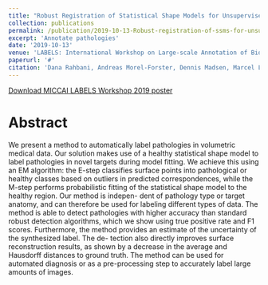```yaml
---
title: "Robust Registration of Statistical Shape Models for Unsupervised Pathology Annotation"
collection: publications
permalink: /publication/2019-10-13-Robust-registration-of-ssms-for-unsupervised-pathology-annotation
excerpt: 'Annotate pathologies'
date: '2019-10-13'
venue: 'LABELS: International Workshop on Large-scale Annotation of Biomedical data and Expert Label Synthesis'
paperurl: '#'
citation: 'Dana Rahbani, Andreas Morel-Forster, Dennis Madsen, Marcel Lüthi and Thomas Vetter'
---
```


<a href='/files/rahbani_miccai_labels2019_poster.pdf'>Download MICCAI LABELS Workshop 2019 poster</a>

# Abstract
We present a method to automatically label pathologies in volumetric medical data. Our solution makes use of a healthy statistical shape model to label pathologies in novel targets during model fitting. We achieve this using an EM algorithm: the E-step classifies surface points into pathological or healthy classes based on outliers in predicted correspondences, while the M-step performs probabilistic fitting of the statistical shape model to the healthy region. Our method is indepen- dent of pathology type or target anatomy, and can therefore be used for labeling different types of data. The method is able to detect pathologies with higher accuracy than standard robust detection algorithms, which we show using true positive rate and F1 scores. Furthermore, the method provides an estimate of the uncertainty of the synthesized label. The de- tection also directly improves surface reconstruction results, as shown by a decrease in the average and Hausdorff distances to ground truth. The method can be used for automated diagnosis or as a pre-processing step to accurately label large amounts of images.